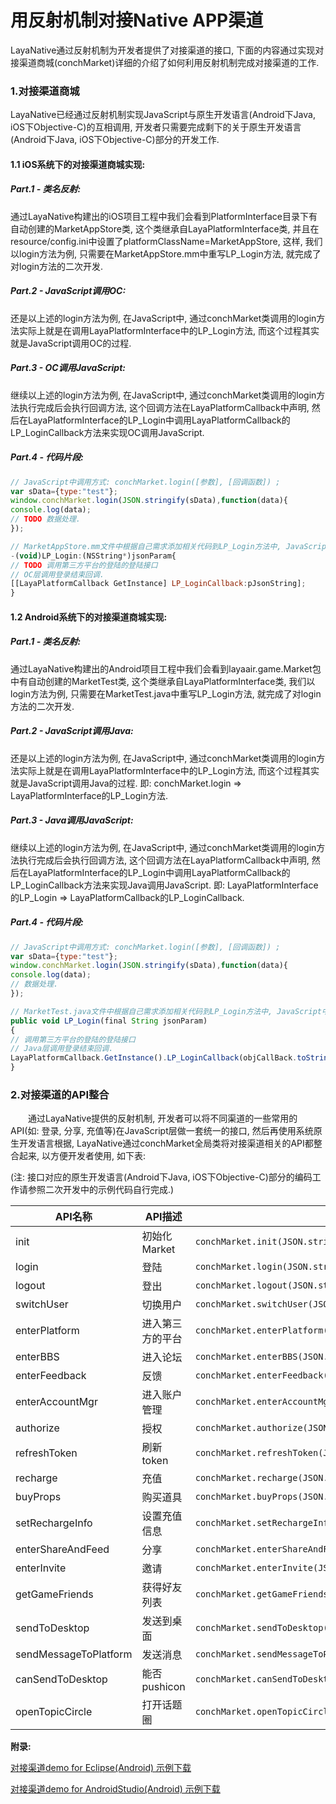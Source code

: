 # 用反射机制对接Native APP渠道

LayaNative通过反射机制为开发者提供了对接渠道的接口, 下面的内容通过实现对接渠道商城(conchMarket)详细的介绍了如何利用反射机制完成对接渠道的工作.

### 1.对接渠道商城

LayaNative已经通过反射机制实现JavaScript与原生开发语言(Android下Java, iOS下Objective-C)的互相调用, 开发者只需要完成剩下的关于原生开发语言(Android下Java, iOS下Objective-C)部分的开发工作.

#### 1.1 iOS系统下的对接渠道商城实现:

##### Part.1 - 类名反射:

 通过LayaNative构建出的iOS项目工程中我们会看到PlatformInterface目录下有自动创建的MarketAppStore类, 这个类继承自LayaPlatformInterface类, 并且在resource/config.ini中设置了platformClassName=MarketAppStore, 这样, 我们以login方法为例, 只需要在MarketAppStore.mm中重写LP_Login方法, 就完成了对login方法的二次开发.

##### Part.2 - JavaScript调用OC:

 还是以上述的login方法为例, 在JavaScript中, 通过conchMarket类调用的login方法实际上就是在调用LayaPlatformInterface中的LP_Login方法, 而这个过程其实就是JavaScript调用OC的过程.

##### Part.3 - OC调用JavaScript:

 继续以上述的login方法为例, 在JavaScript中, 通过conchMarket类调用的login方法执行完成后会执行回调方法, 这个回调方法在LayaPlatformCallback中声明, 然后在LayaPlatformInterface的LP_Login中调用LayaPlatformCallback的LP_LoginCallback方法来实现OC调用JavaScript.

##### Part.4 - 代码片段:

```javascript
// JavaScript中调用方式: conchMarket.login([参数], [回调函数]) ;
var sData={type:"test"};
window.conchMarket.login(JSON.stringify(sData),function(data){
console.log(data);
// TODO 数据处理.
});
```

```javascript
// MarketAppStore.mm文件中根据自己需求添加相关代码到LP_Login方法中, JavaScript中调用conchMarket.login就会执行LP_Login方法.
-(void)LP_Login:(NSString*)jsonParam{
// TODO 调用第三方平台的登陆的登陆接口
// OC层调用登录结束回调.
[[LayaPlatformCallback GetInstance] LP_LoginCallback:pJsonString];
}
```

#### 1.2 Android系统下的对接渠道商城实现:

##### Part.1 - 类名反射:

 通过LayaNative构建出的Android项目工程中我们会看到layaair.game.Market包中有自动创建的MarketTest类, 这个类继承自LayaPlatformInterface类, 我们以login方法为例, 只需要在MarketTest.java中重写LP_Login方法, 就完成了对login方法的二次开发.

##### Part.2 - JavaScript调用Java:

 还是以上述的login方法为例, 在JavaScript中, 通过conchMarket类调用的login方法实际上就是在调用LayaPlatformInterface中的LP_Login方法, 而这个过程其实就是JavaScript调用Java的过程. 即: conchMarket.login => LayaPlatformInterface的LP_Login方法.

##### Part.3 - Java调用JavaScript:

 继续以上述的login方法为例, 在JavaScript中, 通过conchMarket类调用的login方法执行完成后会执行回调方法, 这个回调方法在LayaPlatformCallback中声明, 然后在LayaPlatformInterface的LP_Login中调用LayaPlatformCallback的LP_LoginCallback方法来实现Java调用JavaScript. 即: LayaPlatformInterface的LP_Login => LayaPlatformCallback的LP_LoginCallback.

##### Part.4 - 代码片段:

```javascript
// JavaScript中调用方式: conchMarket.login([参数], [回调函数]) ;
var sData={type:"test"};
window.conchMarket.login(JSON.stringify(sData),function(data){
console.log(data);
// 数据处理.
});
```

```javascript
// MarketTest.java文件中根据自己需求添加相关代码到LP_Login方法中, JavaScript中调用conchMarket.login就会执行LP_Login方法.
public void LP_Login(final String jsonParam)
{
// 调用第三方平台的登陆的登陆接口
// Java层调用登录结束回调.
LayaPlatformCallback.GetInstance().LP_LoginCallback(objCallBack.toString());
}
```

### 2.对接渠道的API整合

　　通过LayaNative提供的反射机制, 开发者可以将不同渠道的一些常用的API(如: 登录, 分享, 充值等)在JavaScript层做一套统一的接口, 然后再使用系统原生开发语言根据, LayaNative通过conchMarket全局类将对接渠道相关的API都整合起来, 以方便开发者使用, 如下表:

(注: 接口对应的原生开发语言(Android下Java, iOS下Objective-C)部分的编码工作请参照二次开发中的示例代码自行完成.)

| API名称                 | API描述      | API原型                                    |
| --------------------- | ---------- | ---------------------------------------- |
| init                  | 初始化Market  | `conchMarket.init(JSON.stringify(sData),function(data));` |
| login                 | 登陆         | `conchMarket.login(JSON.stringify(sData),function(data));` |
| logout                | 登出         | `conchMarket.logout(JSON.stringify(sData),function(data));` |
| switchUser            | 切换用户       | `conchMarket.switchUser(JSON.stringify(sData),function(data));` |
| enterPlatform         | 进入第三方的平台   | `conchMarket.enterPlatform(JSON.stringify(sData),function(data));` |
| enterBBS              | 进入论坛       | `conchMarket.enterBBS(JSON.stringify(sData),function(data));` |
| enterFeedback         | 反馈         | `conchMarket.enterFeedback(JSON.stringify(sData),function(data));` |
| enterAccountMgr       | 进入账户管理     | `conchMarket.enterAccountMgr(JSON.stringify(sData),function(data));` |
| authorize             | 授权         | `conchMarket.authorize(JSON.stringify(sData),function(data));` |
| refreshToken          | 刷新token    | `conchMarket.refreshToken(JSON.stringify(sData),function(data));` |
| recharge              | 充值         | `conchMarket.recharge(JSON.stringify(sData),function(data));` |
| buyProps              | 购买道具       | `conchMarket.buyProps(JSON.stringify(sData),function(data));` |
| setRechargeInfo       | 设置充值信息     | `conchMarket.setRechargeInfo(JSON.stringify(sData),function(data));` |
| enterShareAndFeed     | 分享         | `conchMarket.enterShareAndFeed(JSON.stringify(sData),function(data));` |
| enterInvite           | 邀请         | `conchMarket.enterInvite(JSON.stringify(sData),function(data));` |
| getGameFriends        | 获得好友列表     | `conchMarket.getGameFriends(JSON.stringify(sData),function(data));` |
| sendToDesktop         | 发送到桌面      | `conchMarket.sendToDesktop(JSON.stringify(sData),function(data));` |
| sendMessageToPlatform | 发送消息       | `conchMarket.sendMessageToPlatform(JSON.stringify(sData),function(data));` |
| canSendToDesktop      | 能否pushicon | `conchMarket.canSendToDesktop(JSON.stringify(sData),function(data));` |
| openTopicCircle       | 打开话题圈      | `conchMarket.openTopicCircle(JSON.stringify(sData),function(data));` |

**附录:**

[对接渠道demo for Eclipse(Android) 示例下载](http://ldc.layabox.com/download/tools/SampleForEclipse.zip)

[对接渠道demo for AndroidStudio(Android) 示例下载](http://ldc.layabox.com/download/tools/SampleForAndroidStudio.zip)